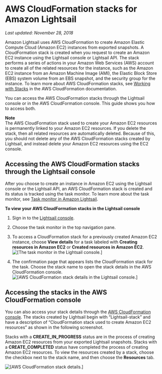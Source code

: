 # AWS CloudFormation stacks for Amazon Lightsail<a name="amazon-lightsail-cloudformation-stacks"></a>

 *Last updated: November 28, 2018* 

Amazon Lightsail uses AWS CloudFormation to create Amazon Elastic Compute Cloud \(Amazon EC2\) instances from exported snapshots\. A CloudFormation stack is created when you request to create an Amazon EC2 instance using the Lightsail console or Lightsail API\. The stack performs a series of actions in your Amazon Web Services \(AWS\) account to create all of the related resources for the instance, such as the Amazon EC2 instance from an Amazon Machine Image \(AMI\), the Elastic Block Store \(EBS\) system volume from an EBS snapshot, and the security group for the instance\. To learn more about AWS CloudFormation stacks, see [Working with Stacks](https://docs.aws.amazon.com/AWSCloudFormation/latest/UserGuide/stacks.html) in the AWS CloudFormation documentation\.

You can access the AWS CloudFormation stacks through the Lightsail console or in the AWS CloudFormation console\. This guide shows you how to access both\.

**Note**  
The AWS CloudFormation stack used to create your Amazon EC2 resources is permanently linked to your Amazon EC2 resources\. If you delete the stack, then all related resources are automatically deleted\. Because of this, you should not delete any of the AWS CloudFormation stacks created by Lightsail, and instead delete your Amazon EC2 resources using the EC2 console\.

## Accessing the AWS CloudFormation stacks through the Lightsail console<a name="accessing-the-cloud-formation-stack"></a>

After you choose to create an instance in Amazon EC2 using the Lightsail console or the Lightsail API, an AWS CloudFormation stack is created and its status is tracked using the task monitor\. To learn more about the task monitor, see [Task monitor in Amazon Lightsail](amazon-lightsail-task-monitor.md)\.

**To view your AWS CloudFormation stacks in the Lightsail console**

1. Sign in to the [Lightsail console](https://lightsail.aws.amazon.com/)\.

1. Choose the task monitor in the top navigation pane\.

1. To access a CloudFormation stack for a previously created Amazon EC2 instance, choose **View details** for a task labeled with **Creating resources in Amazon EC2** or **Created resources in Amazon EC2**\.  
![\[The task monitor in the Lightsail console.\]](https://d9yljz1nd5001.cloudfront.net/en_us/f1c62fa5316bf1df017e7afb5a0e0a21/images/amazon-lightsail-task-manager-cloud-formation-stack.png)

1. The confirmation page that appears lists the CloudFormation stack for the task\. Choose the stack name to open the stack details in the AWS CloudFormation console\.  
![\[AWS CloudFormation stack details in the Lightsail console.\]](https://d9yljz1nd5001.cloudfront.net/en_us/f1c62fa5316bf1df017e7afb5a0e0a21/images/amazon-lightsail-console-cloud-formation-stack.png)

## Accessing the stacks in the AWS CloudFormation console<a name="accessing-the-stacks-in-the-cloud-formation-console"></a>

You can also access your stack details through the [AWS CloudFormation console](https://console.aws.amazon.com/cloudformation)\. The stacks created by Lightsail begin with “Lightsail\-stack” and have a description of “CloudFormation stack used to create Amazon EC2 resources” as shown in the following screenshot\.

Stacks with a **CREATE\_IN\_PROGRESS** status are in the process of creating Amazon EC2 resources from your exported Lightsail snapshots\. Stacks with a **CREATE\_COMPLETED** status have completed the process of creating Amazon EC2 resources\. To view the resources created by a stack, choose the checkbox next to the stack name, and then choose the **Resources** tab\.

![\[AWS CloudFormation stack details.\]](https://d9yljz1nd5001.cloudfront.net/en_us/f1c62fa5316bf1df017e7afb5a0e0a21/images/amazon-lightsail-cloud-formation-stack-details.png)